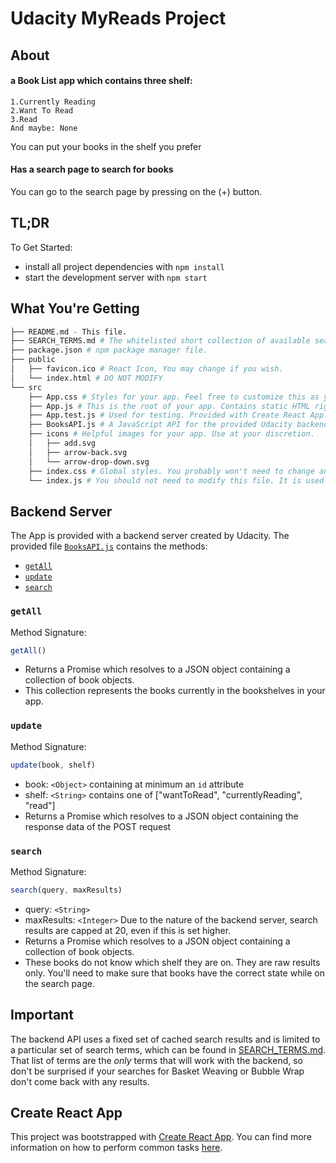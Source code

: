 # Udacity MyReads Project

## About

#### a Book List app which contains three shelf:

    1.Currently Reading
    2.Want To Read
    3.Read
    And maybe: None

You can put your books in the shelf you prefer

#### Has a search page to search for books

You can go to the search page by pressing on the (+) button.

## TL;DR

To Get Started:

-  install all project dependencies with `npm install`
-  start the development server with `npm start`

## What You're Getting

```bash
├── README.md - This file.
├── SEARCH_TERMS.md # The whitelisted short collection of available search terms for you to use with your app.
├── package.json # npm package manager file.
├── public
│   ├── favicon.ico # React Icon, You may change if you wish.
│   └── index.html # DO NOT MODIFY
└── src
    ├── App.css # Styles for your app. Feel free to customize this as you desire.
    ├── App.js # This is the root of your app. Contains static HTML right now.
    ├── App.test.js # Used for testing. Provided with Create React App. Testing is encouraged, but not required.
    ├── BooksAPI.js # A JavaScript API for the provided Udacity backend. Instructions for the methods are below.
    ├── icons # Helpful images for your app. Use at your discretion.
    │   ├── add.svg
    │   ├── arrow-back.svg
    │   └── arrow-drop-down.svg
    ├── index.css # Global styles. You probably won't need to change anything here.
    └── index.js # You should not need to modify this file. It is used for DOM rendering only.
```

## Backend Server

The App is provided with a backend server created by Udacity. The provided file [`BooksAPI.js`](src/BooksAPI.js) contains the methods:

-  [`getAll`](#getall)
-  [`update`](#update)
-  [`search`](#search)

### `getAll`

Method Signature:

```js
getAll()
```

-  Returns a Promise which resolves to a JSON object containing a collection of book objects.
-  This collection represents the books currently in the bookshelves in your app.

### `update`

Method Signature:

```js
update(book, shelf)
```

-  book: `<Object>` containing at minimum an `id` attribute
-  shelf: `<String>` contains one of ["wantToRead", "currentlyReading", "read"]
-  Returns a Promise which resolves to a JSON object containing the response data of the POST request

### `search`

Method Signature:

```js
search(query, maxResults)
```

-  query: `<String>`
-  maxResults: `<Integer>` Due to the nature of the backend server, search results are capped at 20, even if this is set higher.
-  Returns a Promise which resolves to a JSON object containing a collection of book objects.
-  These books do not know which shelf they are on. They are raw results only. You'll need to make sure that books have the correct state while on the search page.

## Important

The backend API uses a fixed set of cached search results and is limited to a particular set of search terms, which can be found in [SEARCH_TERMS.md](SEARCH_TERMS.md). That list of terms are the _only_ terms that will work with the backend, so don't be surprised if your searches for Basket Weaving or Bubble Wrap don't come back with any results.

## Create React App

This project was bootstrapped with [Create React App](https://github.com/facebookincubator/create-react-app). You can find more information on how to perform common tasks [here](https://github.com/facebookincubator/create-react-app/blob/master/packages/react-scripts/template/README.md).
